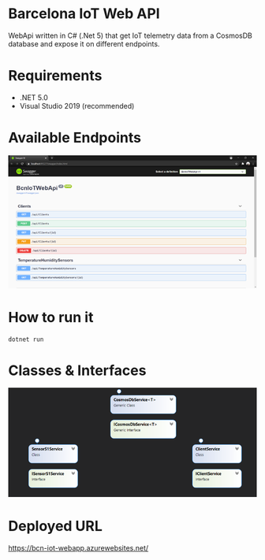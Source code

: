 # Barcelona IoT Web API
WebApi written in C# (.Net 5) that get IoT telemetry data from a CosmosDB database and expose it on different endpoints. 

# Requirements
- .NET 5.0
- Visual Studio 2019 (recommended)

# Available Endpoints
<p align="center">
  <img src="https://github.com/javierporta/bcn-iot-webapi/blob/main/Endpoints.png?raw=true" alt="MotherTongue logo"/>
</p>


# How to run it
    dotnet run
    
# Classes & Interfaces

<p align="center">
  <img src="https://github.com/javierporta/bcn-iot-webapi/blob/main/ClassesInterfacesDiagram.png?raw=true" alt="MotherTongue logo"/>
</p>

# Deployed URL
https://bcn-iot-webapp.azurewebsites.net/
